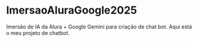 # ImersaoAluraGoogle2025
Imersão de IA da Alura + Google Gemini para criação de chat bot. Aqui está o meu projeto de chatbot.
